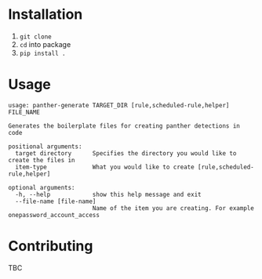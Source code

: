 # Installation

1. `git clone`
2. `cd` into package
3. `pip install .`

# Usage

```
usage: panther-generate TARGET_DIR [rule,scheduled-rule,helper] FILE_NAME

Generates the boilerplate files for creating panther detections in code

positional arguments:
  target directory      Specifies the directory you would like to create the files in
  item-type             What you would like to create [rule,scheduled-rule,helper]

optional arguments:
  -h, --help            show this help message and exit
  --file-name [file-name]
                        Name of the item you are creating. For example onepassword_account_access
```

# Contributing 

TBC
